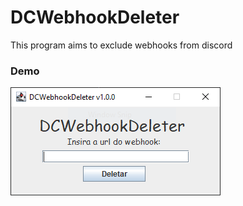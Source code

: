 # DCWebhookDeleter
This program aims to exclude webhooks from discord
### Demo
<img src="img/DCWebhookDeleter.png" />
